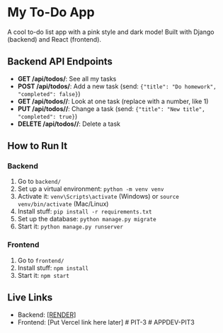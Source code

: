 # My To-Do App

A cool to-do list app with a pink style and dark mode! Built with Django (backend) and React (frontend).

## Backend API Endpoints
- **GET /api/todos/**: See all my tasks
- **POST /api/todos/**: Add a new task (send: `{"title": "Do homework", "completed": false}`)
- **GET /api/todos/<id>/**: Look at one task (replace <id> with a number, like 1)
- **PUT /api/todos/<id>/**: Change a task (send: `{"title": "New title", "completed": true}`)
- **DELETE /api/todos/<id>/**: Delete a task

## How to Run It
### Backend
1. Go to `backend/`
2. Set up a virtual environment: `python -m venv venv`
3. Activate it: `venv\Scripts\activate` (Windows) or `source venv/bin/activate` (Mac/Linux)
4. Install stuff: `pip install -r requirements.txt`
5. Set up the database: `python manage.py migrate`
6. Start it: `python manage.py runserver`

### Frontend
1. Go to `frontend/`
2. Install stuff: `npm install`
3. Start it: `npm start`

## Live Links
- Backend: [[RENDER]](https://appdev-pit-3.onrender.com)
- Frontend: [Put Vercel link here later]
#   P I T - 3  
 #   A P P D E V - P I T 3  
 